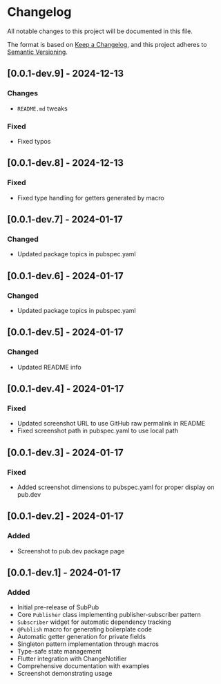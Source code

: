 # Changelog

All notable changes to this project will be documented in this file.

The format is based on [Keep a Changelog](https://keepachangelog.com/en/1.0.0/),
and this project adheres to [Semantic Versioning](https://semver.org/spec/v2.0.0.html).

## [0.0.1-dev.9] - 2024-12-13

### Changes

- `README.md` tweaks

### Fixed

- Fixed typos

## [0.0.1-dev.8] - 2024-12-13

### Fixed

- Fixed type handling for getters generated by macro

## [0.0.1-dev.7] - 2024-01-17

### Changed

- Updated package topics in pubspec.yaml

## [0.0.1-dev.6] - 2024-01-17

### Changed

- Updated package topics in pubspec.yaml

## [0.0.1-dev.5] - 2024-01-17

### Changed

- Updated README info

## [0.0.1-dev.4] - 2024-01-17

### Fixed

- Updated screenshot URL to use GitHub raw permalink in README
- Fixed screenshot path in pubspec.yaml to use local path

## [0.0.1-dev.3] - 2024-01-17

### Fixed

- Added screenshot dimensions to pubspec.yaml for proper display on pub.dev

## [0.0.1-dev.2] - 2024-01-17

### Added

- Screenshot to pub.dev package page

## [0.0.1-dev.1] - 2024-01-17

### Added

- Initial pre-release of SubPub
- Core `Publisher` class implementing publisher-subscriber pattern
- `Subscriber` widget for automatic dependency tracking
- `@Publish` macro for generating boilerplate code
- Automatic getter generation for private fields
- Singleton pattern implementation through macros
- Type-safe state management
- Flutter integration with ChangeNotifier
- Comprehensive documentation with examples
- Screenshot demonstrating usage
